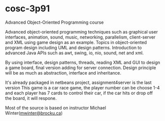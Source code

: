 # cosc-3p91
Advanced Object-Oriented Programming course

Advanced object-oriented programming techniques such as graphical user interfaces, animation, sound, music, networking, parallelism, client-server and XML using game design as an example. Topics in object-oriented program design including UML and design patterns. Introduction to advanced Java APIs such as awt, swing, io, nio, sound, net and xml. 

By using interface, design patterns, threads, reading XML and GUI to design a game board, final version adding for server connection. 
Design principle will be as much as abstraction, interface and inheritance.

It's already packaged in netbeans project, assignment4server is the last version
This game is a car race game, the player number can be choose 1-4 and each player has 7 cards to control their car, if the car hits or drop off the board, it will respone.

Most of the source is based on instructor Michael Winter(mwinter@brocku.ca)

